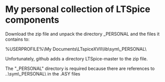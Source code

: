 # My personal collection of LTSpice components


Download the zip file and unpack the directory _PERSONAL and the files it contains to:

%USERPROFILE%\My Documents\LTspiceXVII\lib\sym\\_PERSONAL\\

Unfortunately, github adds a directory LTSpice-master to the zip file.

The "_PERSONAL" directory is required because there are references to
..\sym\\_PERSONAL\ in the .ASY files


